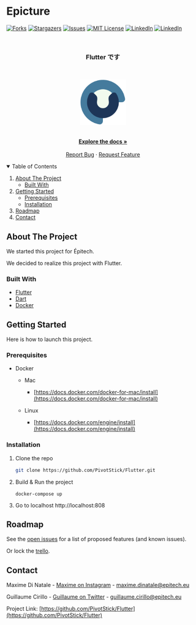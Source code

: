 # Epicture

[![Forks][forks-shield]][forks-url]
[![Stargazers][stars-shield]][stars-url]
[![Issues][issues-shield]][issues-url]
[![MIT License][license-shield]][license-url]
[![LinkedIn][linkedin-shield1]][linkedin-url1]
[![LinkedIn][linkedin-shield2]][linkedin-url2]

<!-- PROJECT LOGO -->
<br />
  <h3 align="center">Flutter です</h3>
  <br/>
<p align="center">
  <a href="https://github.com/PivotStick/Flutter">
    <img src="images/FlutterDesu.svg" alt="Logo" width="120" height="120">
  </a>
  <p align="center">
    <br />
    <a href="https://github.com/PivotStick/Flutter"><strong>Explore the docs »</strong></a>
    <br />
    <br />
    <a href="https://github.com/PivotStick/Flutter/issues">Report Bug</a>
    ·
    <a href="https://github.com/PivotStick/Flutter/issues">Request Feature</a>
  </p>
</p>

<!-- TABLE OF CONTENTS -->
<details open="open">
  <summary>Table of Contents</summary>
  <ol>
    <li>
      <a href="#about-the-project">About The Project</a>
      <ul>
        <li><a href="#built-with">Built With</a></li>
      </ul>
    </li>
    <li>
      <a href="#getting-started">Getting Started</a>
      <ul>
        <li><a href="#prerequisites">Prerequisites</a></li>
        <li><a href="#installation">Installation</a></li>
      </ul>
    </li>
    <li><a href="#roadmap">Roadmap</a></li>
    <li><a href="#contact">Contact</a></li>
  </ol>
</details>

<!-- ABOUT THE PROJECT -->

## About The Project

We started this project for Épitech.

We decided to realize this project with Flutter.

### Built With

- [Flutter](https://flutter.dev)
- [Dart](https://dart.dev)
- [Docker](https://www.docker.com)

<!-- GETTING STARTED -->

## Getting Started

Here is how to launch this project.

### Prerequisites

- Docker

  - Mac

    - [https://docs.docker.com/docker-for-mac/install](https://docs.docker.com/docker-for-mac/install)

  - Linux

    - [https://docs.docker.com/engine/install](https://docs.docker.com/engine/install)

### Installation

1. Clone the repo
   ```sh
   git clone https://github.com/PivotStick/Flutter.git
   ```
2. Build & Run the project
   ```docker
   docker-compose up
   ```
3. Go to localhost
   http://localhost:808

<!-- ROADMAP -->

## Roadmap

See the [open issues](https://github.com/PivotStick/Flutter/issues) for a list of proposed features (and known issues).

Or lock the [trello](https://trello.com/b/mrTZBH0k/flutter%E3%81%A7%E3%81%99).

<!-- CONTACT -->

## Contact

Maxime Di Natale - [Maxime on Instagram](https://www.instagram.com/pivotass/?hl=fr) - maxime.dinatale@epitech.eu

Guillaume Cirillo - [Guillaume on Twitter](https://twitter.com/CirilloGuillau1) - guillaume.cirillo@epitech.eu

Project Link: [https://github.com/PivotStick/Flutter](https://github.com/PivotStick/Flutter)

<!-- MARKDOWN LINKS & IMAGES -->
<!-- https://www.markdownguide.org/basic-syntax/#reference-style-links -->

[forks-shield]: https://img.shields.io/github/forks/PivotStick/Flutter?style=for-the-badge
[forks-url]: https://github.com/PivotStick/Flutter/network/members
[stars-shield]: https://img.shields.io/github/stars/PivotStick/Flutter?style=for-the-badge
[stars-url]: https://github.com/PivotStick/Flutter/stargazers
[issues-shield]: https://img.shields.io/github/issues/PivotStick/Flutter?style=for-the-badge
[issues-url]: https://github.com/PivotStick/Flutter/issues
[license-shield]: https://img.shields.io/github/license/othneildrew/Best-README-Template.svg?style=for-the-badge
[license-url]: https://github.com/PivotStick/Flutter/blob/master/LICENSE.txt
[linkedin-shield1]: https://img.shields.io/badge/-LinkedIn-black.svg?style=for-the-badge&logo=linkedin&colorB=555&label=Maxime
[linkedin-shield2]: https://img.shields.io/badge/-LinkedIn-black.svg?style=for-the-badge&logo=linkedin&colorB=555&label=Guillaume
[linkedin-url1]: https://www.linkedin.com/in/maxime-di-natale-168513193/
[linkedin-url2]: https://www.linkedin.com/in/guillaume-cirillo-99a0ba193/
